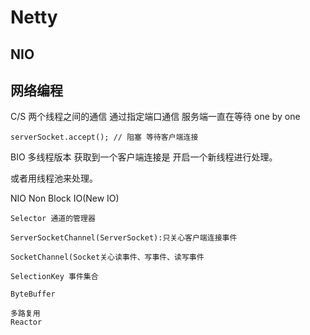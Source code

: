 # Netty

## NIO

## 网络编程

C/S 两个线程之间的通信 通过指定端口通信 服务端一直在等待 one by one

```
serverSocket.accept(); // 阻塞 等待客户端连接
```

BIO 多线程版本 获取到一个客户端连接是 开启一个新线程进行处理。

或者用线程池来处理。

 NIO Non Block IO(New IO) 

```
Selector 通道的管理器

ServerSocketChannel(ServerSocket):只关心客户端连接事件

SocketChannel(Socket关心读事件、写事件、读写事件

SelectionKey 事件集合

ByteBuffer

多路复用
Reactor
```



